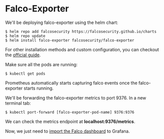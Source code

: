 # Falco-Exporter
We'll be deploying falco-exporter using the helm chart:
```
$ helm repo add falcosecurity https://falcosecurity.github.io/charts
$ helm repo update
$ helm install falco-exporter falcosecurity/falco-exporter
```
For other installation methods and custom configuration, you can checkout the <a href="https://github.com/falcosecurity/falco-exporter">official guide</a>.

Make sure all the pods are running:
```
$ kubectl get pods
```

Prometheus automatically starts capturing falco events once the falco-exporter starts running.

We'll be forwarding the falco-exporter metrics to port 9376. In a new terminal tab:
```
$ kubectl port-forward [falco-exporter-pod-name] 9376:9376 
```
We can check the metrics endpoint at **localhost:9376/metrics**.

Now, we just need to <a href="setup.md#import_dashboard"> import the Falco dashboard</a> to Grafana.